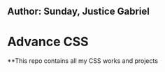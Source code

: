 ## Author: Sunday, Justice Gabriel
# Advance CSS
**This repo contains all my CSS works and projects
